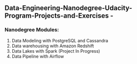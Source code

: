 ## Data-Engineering-Nanodegree-Udacity-Program-Projects-and-Exercises -

### Nanodegree Modules:

1. Data Modeling with PostgreSQL and Cassandra 
2. Data warehousing with Amazon Redshift
3. Data Lakes with Spark (Project In Progress)
4. Data Pipeline with Airflow 


